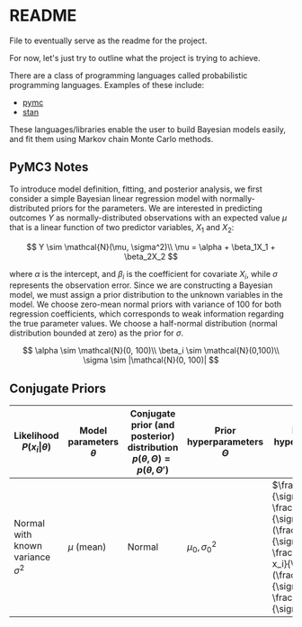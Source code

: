 # README

File to eventually serve as the readme for the project.

For now, let's just try to outline what the project is trying to achieve.

There are a class of programming languages called probabilistic programming languages. Examples of these include:

- [pymc](https://www.pymc.io/welcome.html)
- [stan](https://mc-stan.org/)

These languages/libraries enable the user to build Bayesian models easily, and fit them using Markov chain Monte Carlo methods.

## PyMC3 Notes

To introduce model definition, fitting, and posterior analysis, we first consider a simple Bayesian linear regression model with normally-distributed priors for the parameters. We are interested in predicting outcomes $Y$ as normally-distributed observations with an expected value $\mu$ that is a linear function of two predictor variables, $X_1$ and $X_2$:

$$
Y \sim \mathcal{N}(\mu, \sigma^2)\\
\mu = \alpha + \beta_1X_1 + \beta_2X_2
$$

where $\alpha$ is the intercept, and $\beta_i$ is the coefficient for covariate $X_i$, while $\sigma$ represents the observation error. Since we are constructing a Bayesian model, we must assign a prior distribution to the unknown variables in the model. We choose zero-mean normal priors with variance of 100 for both regression coefficients, which corresponds to weak information regarding the true parameter values. We choose a half-normal distribution (normal distribution bounded at zero) as the prior for $\sigma$.

$$
\alpha \sim \mathcal{N}(0, 100)\\
\beta_i \sim \mathcal{N}(0,100)\\
\sigma \sim |\mathcal{N}(0, 100)|
$$

## Conjugate Priors

| Likelihood $P(x_i\| \theta)$ | Model parameters $\theta$ | Conjugate prior (and posterior) distribution $p(\theta, \Theta) = p(\theta, \Theta')$| Prior hyperparameters $\Theta$ | Posterior hyperparameters $\Theta'$ | Posterior predictive $p(\tilde{x} \| X, \Theta)$ |
|-----|-----|-----|-----|-----|-----|
|Normal with known variance $\sigma^2$| $\mu$ (mean) | Normal | $\mu_0, \sigma_0^2$ | $\frac{1}{\frac{1}{\sigma_0^2} + \frac{n}{\sigma^2}}(\frac{\mu_0}{\sigma_0^2} + \frac{\sum_{i=1}^n x_i}{\sigma^2}), (\frac{1}{\sigma_0^2} + \frac{n}{\sigma^2})^{-1}$|$\mathcal{N}(\tilde{x}\|{\mu_0}', {\sigma_0^2}' + \sigma^2)$|
